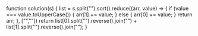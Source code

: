 function solution(s) {
    list = s.split("").sort().reduce((arr, value) => {
        if (value === value.toUpperCase()) {
            arr[1] += value;
        } else {
            arr[0] += value;
        }
        return arr;
    }, ["",""])
    return list[0].split("").reverse().join("") + list[1].split("").reverse().join("");
}